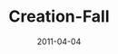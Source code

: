 ---
layout: music 
title: "Creation-Fall"
series: "The Story"
date: 2011-04-04 
description: "Brian Tome talks about God's purpose for creation, and the tragic events that transpired."
audio: "http://s3.amazonaws.com/crossroadsaudiomessages/thestory02.mp3"
audio-duration: "48:42"
---